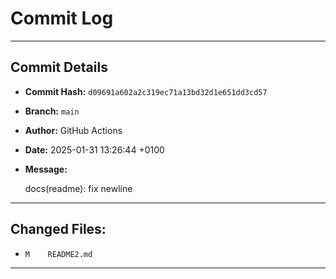 # Commit Log

---

## Commit Details

- **Commit Hash:**   `d09691a602a2c319ec71a13bd32d1e651dd3cd57`
- **Branch:**        `main`
- **Author:**        GitHub Actions
- **Date:**          2025-01-31 13:26:44 +0100
- **Message:**

  docs(readme): fix newline

---

## Changed Files:

- `M	README2.md`

---
